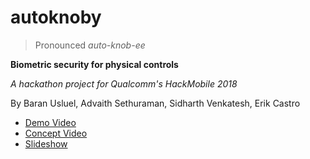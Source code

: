 # autoknoby

> Pronounced *auto-knob-ee*

**Biometric security for physical controls**

*A hackathon project for Qualcomm's HackMobile 2018*

By Baran Usluel, Advaith Sethuraman, Sidharth Venkatesh, Erik Castro

* [Demo Video](https://www.youtube.com/watch?v=xL6oJc1dAVI&feature=youtu.be)
* [Concept Video](https://www.youtube.com/watch?v=KcPRkwxiy4U)
* [Slideshow](https://github.com/baranusluel/autoknoby/blob/master/autoknoby.pdf)
